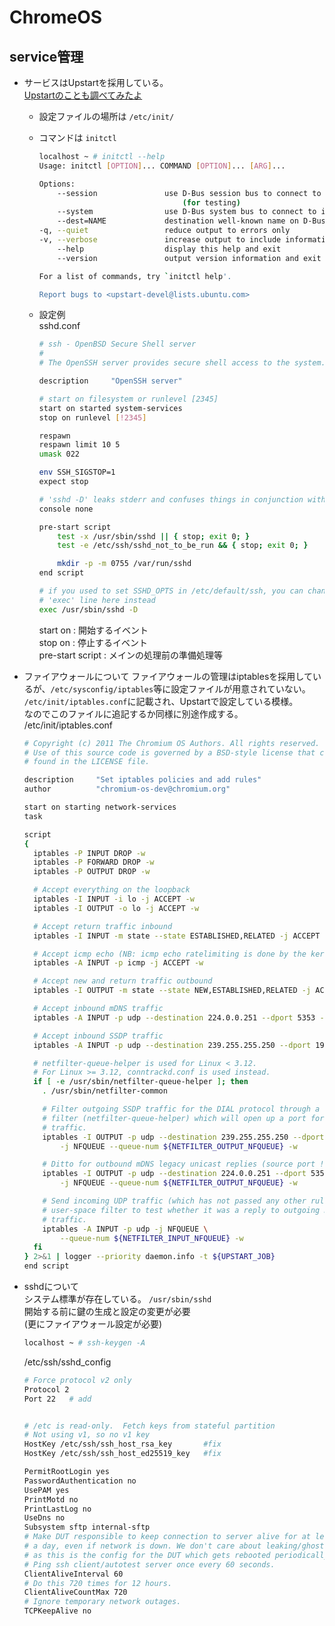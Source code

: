 # ChromeOS

## service管理

- サービスはUpstartを採用している。  
    [Upstartのことも調べてみたよ](https://qiita.com/miyuki_samitani/items/ff81846f44c083564dbc)
  - 設定ファイルの場所は ```/etc/init/```
  - コマンドは ```initctl```

    ``` sh
    localhost ~ # initctl --help
    Usage: initctl [OPTION]... COMMAND [OPTION]... [ARG]...

    Options:
        --session               use D-Bus session bus to connect to init daemon
                                    (for testing)
        --system                use D-Bus system bus to connect to init daemon
        --dest=NAME             destination well-known name on D-Bus bus
    -q, --quiet                 reduce output to errors only
    -v, --verbose               increase output to include informational messages
        --help                  display this help and exit
        --version               output version information and exit

    For a list of commands, try `initctl help'.

    Report bugs to <upstart-devel@lists.ubuntu.com>
    ```

  - 設定例  
    sshd.conf

    ```sh sshd.conf
    # ssh - OpenBSD Secure Shell server
    #
    # The OpenSSH server provides secure shell access to the system.

    description     "OpenSSH server"

    # start on filesystem or runlevel [2345]
    start on started system-services
    stop on runlevel [!2345]

    respawn
    respawn limit 10 5
    umask 022

    env SSH_SIGSTOP=1
    expect stop

    # 'sshd -D' leaks stderr and confuses things in conjunction with 'console log'
    console none

    pre-start script
        test -x /usr/sbin/sshd || { stop; exit 0; }
        test -e /etc/ssh/sshd_not_to_be_run && { stop; exit 0; }

        mkdir -p -m 0755 /var/run/sshd
    end script

    # if you used to set SSHD_OPTS in /etc/default/ssh, you can change the
    # 'exec' line here instead
    exec /usr/sbin/sshd -D
    ```
  
    start on : 開始するイベント  
    stop on : 停止するイベント  
    pre-start script : メインの処理前の準備処理等

- ファイアウォールについて
  ファイアウォールの管理はiptablesを採用しているが、```/etc/sysconfig/iptables```等に設定ファイルが用意されていない。  
  ```/etc/init/iptables.conf```に記載され、Upstartで設定している模様。  
  なのでこのファイルに追記するか同様に別途作成する。  
  /etc/init/iptables.conf

  ```sh iptables.conf
  # Copyright (c) 2011 The Chromium OS Authors. All rights reserved.
  # Use of this source code is governed by a BSD-style license that can be
  # found in the LICENSE file.

  description     "Set iptables policies and add rules"
  author          "chromium-os-dev@chromium.org"

  start on starting network-services
  task

  script
  {
    iptables -P INPUT DROP -w
    iptables -P FORWARD DROP -w
    iptables -P OUTPUT DROP -w

    # Accept everything on the loopback
    iptables -I INPUT -i lo -j ACCEPT -w
    iptables -I OUTPUT -o lo -j ACCEPT -w

    # Accept return traffic inbound
    iptables -I INPUT -m state --state ESTABLISHED,RELATED -j ACCEPT -w

    # Accept icmp echo (NB: icmp echo ratelimiting is done by the kernel)
    iptables -A INPUT -p icmp -j ACCEPT -w

    # Accept new and return traffic outbound
    iptables -I OUTPUT -m state --state NEW,ESTABLISHED,RELATED -j ACCEPT -w

    # Accept inbound mDNS traffic
    iptables -A INPUT -p udp --destination 224.0.0.251 --dport 5353 -j ACCEPT -w

    # Accept inbound SSDP traffic
    iptables -A INPUT -p udp --destination 239.255.255.250 --dport 1900 -j ACCEPT -w

    # netfilter-queue-helper is used for Linux < 3.12.
    # For Linux >= 3.12, conntrackd.conf is used instead.
    if [ -e /usr/sbin/netfilter-queue-helper ]; then
      . /usr/sbin/netfilter-common

      # Filter outgoing SSDP traffic for the DIAL protocol through a user-space
      # filter (netfilter-queue-helper) which will open up a port for reply
      # traffic.
      iptables -I OUTPUT -p udp --destination 239.255.255.250 --dport 1900 \
          -j NFQUEUE --queue-num ${NETFILTER_OUTPUT_NFQUEUE} -w

      # Ditto for outbound mDNS legacy unicast replies (source port != 5353).
      iptables -I OUTPUT -p udp --destination 224.0.0.251 --dport 5353 \
          -j NFQUEUE --queue-num ${NETFILTER_OUTPUT_NFQUEUE} -w

      # Send incoming UDP traffic (which has not passed any other rules) to the
      # user-space filter to test whether it was a reply to outgoing DIAL protocol
      # traffic.
      iptables -A INPUT -p udp -j NFQUEUE \
          --queue-num ${NETFILTER_INPUT_NFQUEUE} -w
    fi
  } 2>&1 | logger --priority daemon.info -t ${UPSTART_JOB}
  end script
  ```

- sshdについて  
  システム標準が存在している。 ```/usr/sbin/sshd```  
  開始する前に鍵の生成と設定の変更が必要  
  (更にファイアウォール設定が必要)

  ``` sh
  localhost ~ # ssh-keygen -A
  ```

  /etc/ssh/sshd_config
  
  ```sh sshd_config
  # Force protocol v2 only
  Protocol 2
  Port 22   # add


  # /etc is read-only.  Fetch keys from stateful partition
  # Not using v1, so no v1 key
  HostKey /etc/ssh/ssh_host_rsa_key       #fix
  HostKey /etc/ssh/ssh_host_ed25519_key   #fix

  PermitRootLogin yes
  PasswordAuthentication no
  UsePAM yes
  PrintMotd no
  PrintLastLog no
  UseDns no
  Subsystem sftp internal-sftp
  # Make DUT responsible to keep connection to server alive for at least half
  # a day, even if network is down. We don't care about leaking/ghost connections
  # as this is the config for the DUT which gets rebooted periodically.
  # Ping ssh client/autotest server once every 60 seconds.
  ClientAliveInterval 60
  # Do this 720 times for 12 hours.
  ClientAliveCountMax 720
  # Ignore temporary network outages.
  TCPKeepAlive no
  ```
